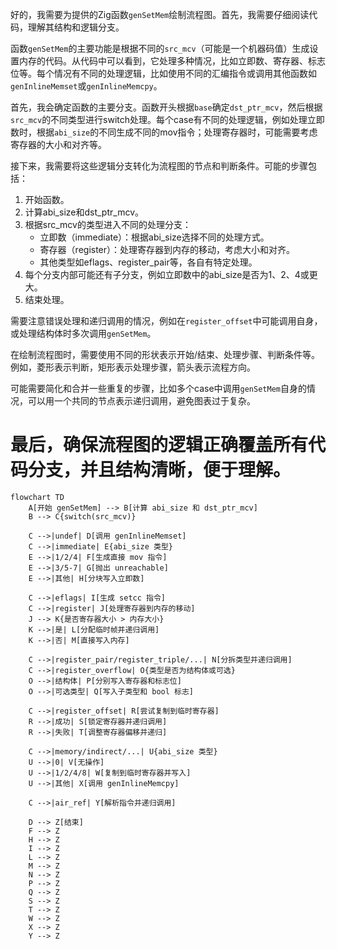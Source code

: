 好的，我需要为提供的Zig函数`genSetMem`绘制流程图。首先，我需要仔细阅读代码，理解其结构和逻辑分支。

函数`genSetMem`的主要功能是根据不同的`src_mcv`（可能是一个机器码值）生成设置内存的代码。从代码中可以看到，它处理多种情况，比如立即数、寄存器、标志位等。每个情况有不同的处理逻辑，比如使用不同的汇编指令或调用其他函数如`genInlineMemset`或`genInlineMemcpy`。

首先，我会确定函数的主要分支。函数开头根据`base`确定`dst_ptr_mcv`，然后根据`src_mcv`的不同类型进行switch处理。每个case有不同的处理逻辑，例如处理立即数时，根据`abi_size`的不同生成不同的mov指令；处理寄存器时，可能需要考虑寄存器的大小和对齐等。

接下来，我需要将这些逻辑分支转化为流程图的节点和判断条件。可能的步骤包括：

1. 开始函数。
2. 计算abi_size和dst_ptr_mcv。
3. 根据src_mcv的类型进入不同的处理分支：
   - 立即数（immediate）：根据abi_size选择不同的处理方式。
   - 寄存器（register）：处理寄存器到内存的移动，考虑大小和对齐。
   - 其他类型如eflags、register_pair等，各自有特定处理。
4. 每个分支内部可能还有子分支，例如立即数中的abi_size是否为1、2、4或更大。
5. 结束处理。

需要注意错误处理和递归调用的情况，例如在`register_offset`中可能调用自身，或处理结构体时多次调用`genSetMem`。

在绘制流程图时，需要使用不同的形状表示开始/结束、处理步骤、判断条件等。例如，菱形表示判断，矩形表示处理步骤，箭头表示流程方向。

可能需要简化和合并一些重复的步骤，比如多个case中调用`genSetMem`自身的情况，可以用一个共同的节点表示递归调用，避免图表过于复杂。

最后，确保流程图的逻辑正确覆盖所有代码分支，并且结构清晰，便于理解。
================================================
```mermaid
flowchart TD
    A[开始 genSetMem] --> B[计算 abi_size 和 dst_ptr_mcv]
    B --> C{switch(src_mcv)}
    
    C -->|undef| D[调用 genInlineMemset]
    C -->|immediate| E{abi_size 类型}
    E -->|1/2/4| F[生成直接 mov 指令]
    E -->|3/5-7| G[抛出 unreachable]
    E -->|其他| H[分块写入立即数]
    
    C -->|eflags| I[生成 setcc 指令]
    C -->|register| J[处理寄存器到内存的移动]
    J --> K{是否寄存器大小 > 内存大小}
    K -->|是| L[分配临时帧并递归调用]
    K -->|否| M[直接写入内存]
    
    C -->|register_pair/register_triple/...| N[分拆类型并递归调用]
    C -->|register_overflow| O{类型是否为结构体或可选}
    O -->|结构体| P[分别写入寄存器和标志位]
    O -->|可选类型| Q[写入子类型和 bool 标志]
    
    C -->|register_offset| R[尝试复制到临时寄存器]
    R -->|成功| S[锁定寄存器并递归调用]
    R -->|失败| T[调整寄存器偏移并递归]
    
    C -->|memory/indirect/...| U{abi_size 类型}
    U -->|0| V[无操作]
    U -->|1/2/4/8| W[复制到临时寄存器并写入]
    U -->|其他| X[调用 genInlineMemcpy]
    
    C -->|air_ref| Y[解析指令并递归调用]
    
    D --> Z[结束]
    F --> Z
    H --> Z
    I --> Z
    L --> Z
    M --> Z
    N --> Z
    P --> Z
    Q --> Z
    S --> Z
    T --> Z
    W --> Z
    X --> Z
    Y --> Z
```